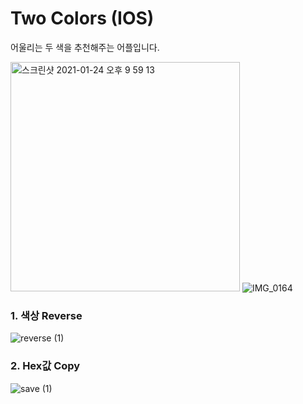 # Two Colors (IOS)

어울리는 두 색을 추천해주는 어플입니다.

<img width="367" alt="스크린샷 2021-01-24 오후 9 59 13" src="https://user-images.githubusercontent.com/55382624/105631053-cb5aec80-5e8f-11eb-9308-6ac85334fc6e.png"  >   ![IMG_0164](https://user-images.githubusercontent.com/55382624/105631693-0a3e7180-5e93-11eb-95f7-394c546c0459.PNG)



### 1. 색상 Reverse

![reverse (1)](https://user-images.githubusercontent.com/55382624/105630539-39ea7b00-5e8d-11eb-8deb-d9c064a5f081.gif)


### 2. Hex값 Copy

![save (1)](https://user-images.githubusercontent.com/55382624/105630671-d6148200-5e8d-11eb-9f3f-4458b9095bff.gif)
